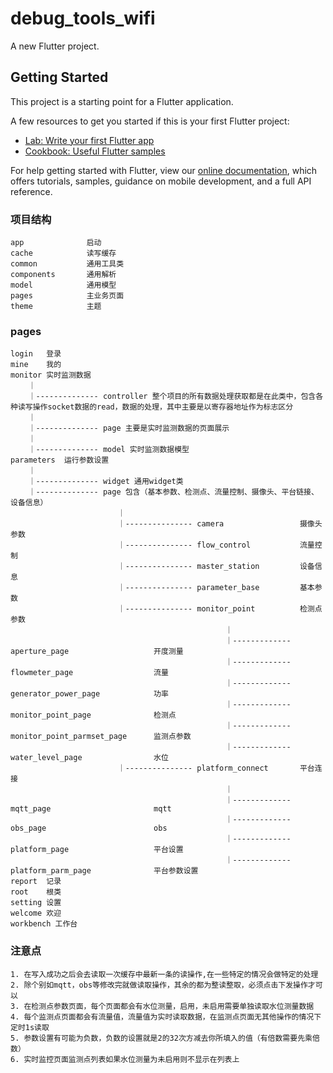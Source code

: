 # debug_tools_wifi

A new Flutter project.

## Getting Started

This project is a starting point for a Flutter application.

A few resources to get you started if this is your first Flutter project:

- [Lab: Write your first Flutter app](https://flutter.dev/docs/get-started/codelab)
- [Cookbook: Useful Flutter samples](https://flutter.dev/docs/cookbook)

For help getting started with Flutter, view our
[online documentation](https://flutter.dev/docs), which offers tutorials,
samples, guidance on mobile development, and a full API reference.



### 项目结构
    app              启动
    cache            读写缓存
    common           通用工具类
    components       通用解析
    model            通用模型
    pages            主业务页面
    theme            主题

### pages
    login   登录
    mine    我的
    monitor 实时监测数据
        ｜
        ｜-------------- controller 整个项目的所有数据处理获取都是在此类中，包含各种读写操作socket数据的read，数据的处理，其中主要是以寄存器地址作为标志区分
        ｜
        ｜-------------- page 主要是实时监测数据的页面展示
        ｜
        ｜-------------- model 实时监测数据模型
    parameters  运行参数设置
        ｜
        ｜-------------- widget 通用widget类
        ｜-------------- page 包含（基本参数、检测点、流量控制、摄像头、平台链接、设备信息）
                            ｜
                            ｜--------------- camera                 摄像头参数
                            ｜--------------- flow_control           流量控制
                            ｜--------------- master_station         设备信息
                            ｜--------------- parameter_base         基本参数
                            ｜--------------- monitor_point          检测点参数
                                                    ｜
                                                    ｜-------------  aperture_page                   开度测量
                                                    ｜-------------  flowmeter_page                  流量
                                                    ｜-------------  generator_power_page            功率
                                                    ｜-------------  monitor_point_page              检测点
                                                    ｜-------------  monitor_point_parmset_page      监测点参数
                                                    ｜-------------  water_level_page                水位
                            ｜--------------- platform_connect       平台连接
                                                    ｜
                                                    ｜-------------  mqtt_page                       mqtt
                                                    ｜-------------  obs_page                        obs
                                                    ｜-------------  platform_page                   平台设置
                                                    ｜-------------  platform_parm_page              平台参数设置
    report  记录
    root    根类
    setting 设置
    welcome 欢迎
    workbench 工作台

### 注意点
    1. 在写入成功之后会去读取一次缓存中最新一条的读操作,在一些特定的情况会做特定的处理
    2. 除个别如mqtt，obs等修改完就做读取操作，其余的都为整读整取，必须点击下发操作才可以
    3. 在检测点参数页面，每个页面都会有水位测量，启用，未启用需要单独读取水位测量数据
    4. 每个监测点页面都会有流量值，流量值为实时读取数据，在监测点页面无其他操作的情况下定时1s读取
    5. 参数设置有可能为负数，负数的设置就是2的32次方减去你所填入的值（有倍数需要先乘倍数）
    6. 实时监控页面监测点列表如果水位测量为未启用则不显示在列表上